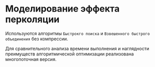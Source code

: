 # Моделирование эффекта перколяции

Используются алгоритмы `Быстрокго поиска` и `Взвешенного быстрого объединения` без компрессии.

Для сравнительного анализа времени выполнения и наглядности преимуществ алгоритмической оптимизации реализована многопоточная версия. 
